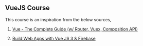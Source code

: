 ## VueJS Course

This course is an inspiration from the below sources,

1. [Vue - The Complete Guide (w/ Router, Vuex, Composition API)](https://www.udemy.com/course/vuejs-2-the-complete-guide/)

2. [Build Web Apps with Vue JS 3 & Firebase](https://www.udemy.com/course/build-web-apps-with-vuejs-firebase/)
